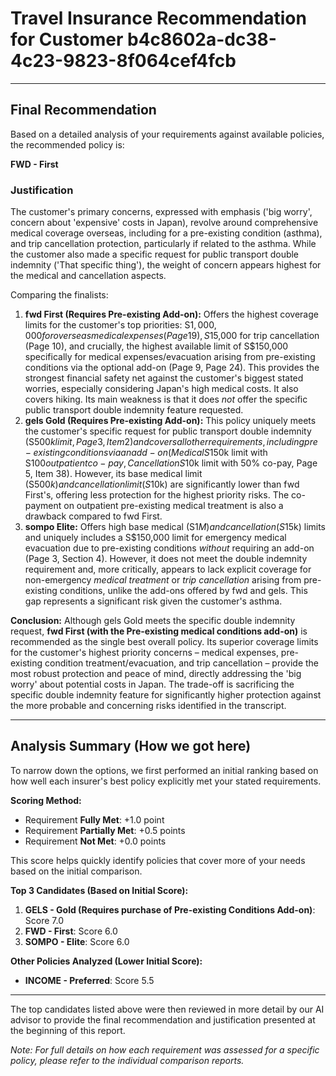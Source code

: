 # Travel Insurance Recommendation for Customer b4c8602a-dc38-4c23-9823-8f064cef4fcb

---

## Final Recommendation
Based on a detailed analysis of your requirements against available policies, the recommended policy is:

**FWD - First**

### Justification
The customer's primary concerns, expressed with emphasis ('big worry', concern about 'expensive' costs in Japan), revolve around comprehensive medical coverage overseas, including for a pre-existing condition (asthma), and trip cancellation protection, particularly if related to the asthma. While the customer also made a specific request for public transport double indemnity ('That specific thing'), the weight of concern appears highest for the medical and cancellation aspects. 

Comparing the finalists:
1.  **fwd First (Requires Pre-existing Add-on):** Offers the highest coverage limits for the customer's top priorities: S$1,000,000 for overseas medical expenses (Page 19), S$15,000 for trip cancellation (Page 10), and crucially, the highest available limit of S$150,000 specifically for medical expenses/evacuation arising from pre-existing conditions via the optional add-on (Page 9, Page 24). This provides the strongest financial safety net against the customer's biggest stated worries, especially considering Japan's high medical costs. It also covers hiking. Its main weakness is that it does *not* offer the specific public transport double indemnity feature requested.
2.  **gels Gold (Requires Pre-existing Add-on):** This policy uniquely meets the customer's specific request for public transport double indemnity (S$500k limit, Page 3, Item 2) and covers all other requirements, including pre-existing conditions via an add-on (Medical S$150k limit with S$100 outpatient co-pay, Cancellation S$10k limit with 50% co-pay, Page 5, Item 38). However, its base medical limit (S$500k) and cancellation limit (S$10k) are significantly lower than fwd First's, offering less protection for the highest priority risks. The co-payment on outpatient pre-existing medical treatment is also a drawback compared to fwd First.
3.  **sompo Elite:** Offers high base medical (S$1M) and cancellation (S$15k) limits and uniquely includes a S$150,000 limit for emergency medical evacuation due to pre-existing conditions *without* requiring an add-on (Page 3, Section 4). However, it does not meet the double indemnity requirement and, more critically, appears to lack explicit coverage for non-emergency *medical treatment* or *trip cancellation* arising from pre-existing conditions, unlike the add-ons offered by fwd and gels. This gap represents a significant risk given the customer's asthma.

**Conclusion:** Although gels Gold meets the specific double indemnity request, **fwd First (with the Pre-existing medical conditions add-on)** is recommended as the single best overall policy. Its superior coverage limits for the customer's highest priority concerns – medical expenses, pre-existing condition treatment/evacuation, and trip cancellation – provide the most robust protection and peace of mind, directly addressing the 'big worry' about potential costs in Japan. The trade-off is sacrificing the specific double indemnity feature for significantly higher protection against the more probable and concerning risks identified in the transcript.

---

## Analysis Summary (How we got here)
To narrow down the options, we first performed an initial ranking based on how well each insurer's best policy explicitly met your stated requirements.

**Scoring Method:**
- Requirement **Fully Met**: +1.0 point
- Requirement **Partially Met**: +0.5 points
- Requirement **Not Met**: +0.0 points

This score helps quickly identify policies that cover more of your needs based on the initial comparison.

**Top 3 Candidates (Based on Initial Score):**
1. **GELS - Gold (Requires purchase of Pre-existing Conditions Add-on)**: Score 7.0
2. **FWD - First**: Score 6.0
3. **SOMPO - Elite**: Score 6.0

**Other Policies Analyzed (Lower Initial Score):**
- **INCOME - Preferred**: Score 5.5

---

The top candidates listed above were then reviewed in more detail by our AI advisor to provide the final recommendation and justification presented at the beginning of this report.

*Note: For full details on how each requirement was assessed for a specific policy, please refer to the individual comparison reports.*